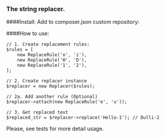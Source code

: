 ### The string replacer.


####Install:
Add to composer.json custom repository:



####How to use:
```
// 1. Create replacement rules: 
$rules = [
    new ReplaceRule('o', 'i'),
    new ReplaceRule('H', 'D'),
    new ReplaceRule('1', '2'),
];

// 2. Create replacer instance
$replacer = new Replacer($rules);

// 2a. Add another rule (Optional)
$replacer->attach(new ReplaceRule('e', 'u'));

// 3. Get replaced text
$replaced_str = $replacer->replace('Hello-1'); // Dulli-2
```

Please, see tests for more detail usage.



